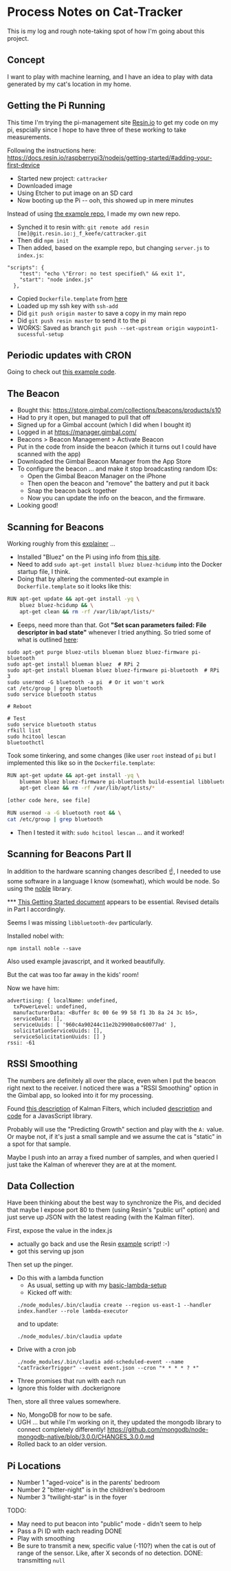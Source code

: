 # Process Notes on Cat-Tracker

This is my log and rough note-taking spot of how I'm going about this project.

## Concept

I want to play with machine learning, and I have an idea to play with data generated by my cat's location in my home.

## Getting the Pi Running

This time I'm trying the pi-management site [Resin.io](http://resin.io) to get my code on my pi, espcially since I hope to have three of these working to take measurements.

Following the instructions here: https://docs.resin.io/raspberrypi3/nodejs/getting-started/#adding-your-first-device

- Started new project: `cattracker`
- Downloaded image
- Using Etcher to put image on an SD card
- Now booting up the Pi -- ooh, this showed up in mere minutes


Instead of using [the example repo](https://github.com/resin-io-projects/simple-server-node), I made my own new repo.

- Synched it to resin with: `git remote add resin [me]@git.resin.io:j_f_keefe/cattracker.git`
- Then did `npm init`
- Then added, based on the example repo, but changing `server.js` to `index.js`: 
```
"scripts": {
    "test": "echo \"Error: no test specified\" && exit 1",
    "start": "node index.js"
  },
```
- Copied `Dockerfile.template` from [here](https://github.com/resin-io-projects/simple-server-node/blob/master/Dockerfile.template)
- Loaded up my ssh key with `ssh-add`
- Did `git push origin master` to save a copy in my main repo
- Did `git push resin master` to send it to the pi
- WORKS: Saved as branch `git push --set-upstream origin waypoint1-sucessful-setup`

## Periodic updates with CRON

Going to check out [this example code](https://github.com/resin-io-playground/cron-example/blob/master/Dockerfile.template).

## The Beacon

- Bought this: https://store.gimbal.com/collections/beacons/products/s10
- Had to pry it open, but managed to pull that off
- Signed up for a Gimbal account (which I did when I bought it)
- Logged in at https://manager.gimbal.com/
- Beacons > Beacon Management > Activate Beacon
- Put in the code from inside the beacon (which it turns out I could have scanned with the app)
- Downloaded the Gimbal Beacon Manager from the App Store
- To configure the beacon ... and make it stop broadcasting random IDs:
    - Open the Gimbal Beacon Manager on the iPhone
    - Then open the beacon and "remove" the battery and put it back
    - Snap the beacon back together
    - Now you can update the info on the beacon, and the firmware.
- Looking good!

## Scanning for Beacons

Working roughly from this [explainer](https://blog.truthlabs.com/beacon-tracking-with-node-js-and-raspberry-pi-794afa880318) ...

- Installed "Bluez" on the Pi using info from [this site](https://www.thepolyglotdeveloper.com/2016/09/scan-bluetooth-enabled-ibeacons-via-raspberry-pi-iot-device/).
- Need to add `sudo apt-get install bluez bluez-hcidump` into the Docker startup file, I think.
- Doing that by altering the commented-out example in `Dockerfile.template` so it looks like this:
```bash
RUN apt-get update && apt-get install -yq \
    bluez bluez-hcidump && \
    apt-get clean && rm -rf /var/lib/apt/lists/*
```
- Eeeps, need more than that. Got **"Set scan parameters failed: File descriptor in bad state"** whenever I tried anything. So tried some of what is outlined [here](https://www.raspberrypi.org/forums/viewtopic.php?f=63&t=141850):

```shell
sudo apt-get purge bluez-utils blueman bluez bluez-firmware pi-bluetooth
sudo apt-get install blueman bluez  # RPi 2
sudo apt-get install blueman bluez bluez-firmware pi-bluetooth  # RPi 3
sudo usermod -G bluetooth -a pi  # Or it won't work
cat /etc/group | grep bluetooth
sudo service bluetooth status

# Reboot

# Test
sudo service bluetooth status
rfkill list
sudo hcitool lescan
bluetoothctl
```

Took some tinkering, and some changes (like user `root` instead of `pi` but I implemented this like so in the `Dockerfile.template`:

```bash
RUN apt-get update && apt-get install -yq \
    blueman bluez bluez-firmware pi-bluetooth build-essential libbluetooth-dev libudev-dev && \
    apt-get clean && rm -rf /var/lib/apt/lists/*

[other code here, see file]

RUN usermod -a -G bluetooth root && \
cat /etc/group | grep bluetooth
```

- Then I tested it with: `sudo hcitool lescan` ... and it worked!

## Scanning for Beacons Part II

In addition to the hardware scanning changes described ☝️, I needed to use some software in a language I know (somewhat), which would be node. So using the [noble](https://github.com/sandeepmistry/noble) library.

*** [This Getting Started document](https://github.com/sandeepmistry/noble/wiki/Getting-started) appears to be essential. Revised details in Part I accordingly.

Seems I was missing `libbluetooth-dev` particularly.

Installed nobel with:
```
npm install noble --save
```
Also used example javascript, and it worked beautifully.

But the cat was too far away in the kids' room!

Now we have him:
```
advertising: { localName: undefined,
  txPowerLevel: undefined,
  manufacturerData: <Buffer 8c 00 6e 99 58 f1 3b 8a 24 3c b5>,
  serviceData: [],
  serviceUuids: [ '960c4a90244c11e2b29900a0c60077ad' ],
  solicitationServiceUuids: [],
  serviceSolicitationUuids: [] }
rssi: -61
```

## RSSI Smoothing

The numbers are definitely all over the place, even when I put the beacon right next to the receiver. I noticed there was a "RSSI Smoothing" option in the Gimbal app, so looked into it for my processing.

Found [this description](https://www.wouterbulten.nl/blog/tech/kalman-filters-explained-removing-noise-from-rssi-signals/) of Kalman Filters, which included [description](https://www.wouterbulten.nl/blog/tech/lightweight-javascript-library-for-noise-filtering/) and [code](https://github.com/wouterbulten/kalmanjs) for a JavasScript library.

Probably will use the "Predicting Growth" section and play with the `A:` value. Or maybe not, if it's just a small sample and we assume the cat is "static" in a spot for that sample.

Maybe I push into an array a fixed number of samples, and when queried I just take the Kalman of wherever they are at at the moment.

## Data Collection

Have been thinking about the best way to synchronize the Pis, and decided that maybe I expose port 80 to them (using Resin's "public url" option) and just serve up JSON with the latest reading (with the Kalman filter).

First, expose the value in the index.js

- actually go back and use the Resin [example](https://github.com/resin-io-projects/simple-server-node) script! :-)
- got this serving up json

Then set up the pinger.

- Do this with a lambda function
    - As usual, setting up with my [basic-lambda-setup](https://github.com/jkeefe/basic-lambda-setup)
    - Kicked off with:
    ```
    ./node_modules/.bin/claudia create --region us-east-1 --handler index.handler --role lambda-executor
    ```
    and to update:
    ```
    ./node_modules/.bin/claudia update
    ```
- Drive with a cron job
    ```
    ./node_modules/.bin/claudia add-scheduled-event --name "catTrackerTrigger" --event event.json --cron "* * * * ? *"
    ```
- Three promises that run with each run
- Ignore this folder with .dockerignore

Then, store all three values somewhere.

- No, MongoDB for now to be safe.
- UGH ... but while I'm working on it, they updated the mongodb library to connect completely differently! https://github.com/mongodb/node-mongodb-native/blob/3.0.0/CHANGES_3.0.0.md
- Rolled back to an older version.

## Pi Locations

- Number 1 "aged-voice" is in the parents' bedroom
- Number 2 "bitter-night" is in the children's bedroom
- Number 3 "twilight-star" is in the foyer


TODO:
- May need to put beacon into "public" mode - didn't seem to help
- Pass a Pi ID with each reading DONE
- Play with smoothing
- Be sure to transmit a new, specific value (-110?) when the cat is out of range of the sensor. Like, after X seconds of no detection. DONE: transmitting `null`







